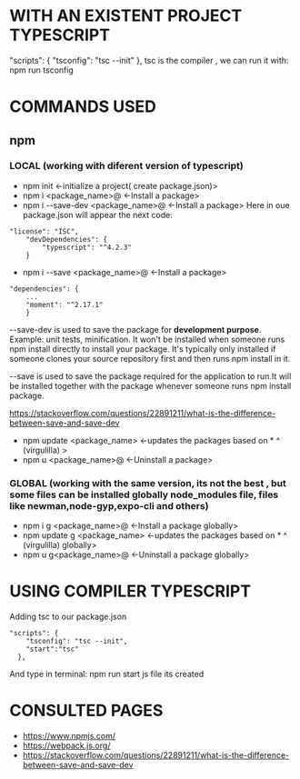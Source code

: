 # WITH AN EXISTENT PROJECT TYPESCRIPT 
"scripts": {
    "tsconfig": "tsc --init"
  },
tsc is the compiler , we can run it with: npm run tsconfig

# COMMANDS USED

## npm
### LOCAL (working with diferent version of typescript)
- npm init <-initialize a project( create package.json)>
- npm i <package_name>@<version>  <-Install a package>
- npm i --save-dev <package_name>@<version>  <-Install a package>
Here in oue package.json will appear the next code:
```
"license": "ISC",
    "devDependencies": {
        "typescript": "^4.2.3"
    }
```

- npm i --save <package_name>@<version>  <-Install a package>

```
"dependencies": {
    ...
    "moment": "^2.17.1"
    }
```
    

--save-dev is used to save the package for **development purpose**. Example: unit tests, minification.
It won't be installed when someone runs npm install directly to install your package. It's typically only installed if someone clones your source repository first and then runs npm install in it.

--save is used to save the package required for the application to run.It will be installed together with the package whenever someone runs npm install package.

https://stackoverflow.com/questions/22891211/what-is-the-difference-between-save-and-save-dev

- npm update <package_name>    <-updates the packages based on * ^ (virgulilla) >
- npm u <package_name>@<version>  <-Uninstall a package>
### GLOBAL (working with the same version, its not the best , but some files can be installed globally node_modules file, files like newman,node-gyp,expo-cli and others)
- npm i g <package_name>@<version>  <-Install a package globally>
- npm update g <package_name>    <-updates the packages based on * ^ (virgulilla) globally>
- npm u g<package_name>@<version>  <-Uninstall a package globally>

# USING COMPILER TYPESCRIPT
Adding tsc to our package.json
```
"scripts": {
    "tsconfig": "tsc --init",
    "start":"tsc"
  },
```
And type in terminal: npm run start
js file its created

# CONSULTED PAGES

- https://www.npmjs.com/
- https://webpack.js.org/
- https://stackoverflow.com/questions/22891211/what-is-the-difference-between-save-and-save-dev